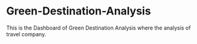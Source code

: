 # Green-Destination-Analysis
This is the Dashboard of Green Destination Analysis where the analysis of travel company.
